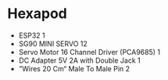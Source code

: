 # Hexapod
- ESP32    1
- SG90 MINI SERVO    12
- Servo Motor 16 Channel Driver (PCA9685)    1
- DC Adapter 5V 2A with Double Jack    1
- ”Wires 20 Cm“ Male To Male Pin    2

